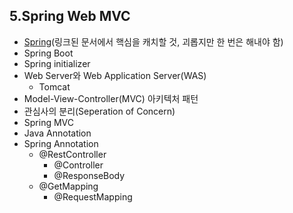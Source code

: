 ## 5.Spring Web MVC

- [Spring](https://docs.spring.io/spring-framework/docs/current/reference/html/overview.html#overview)(링크된 문서에서 핵심을 캐치할 것, 괴롭지만 한 번은 해내야 함)
- Spring Boot
- Spring initializer
- Web Server와 Web Application Server(WAS)
    - Tomcat
- Model-View-Controller(MVC) 아키텍처 패턴
- 관심사의 분리(Seperation of Concern)
- Spring MVC
- Java Annotation
- Spring Annotation
    - @RestController
        - @Controller
        - @ResponseBody
    - @GetMapping
        - @RequestMapping